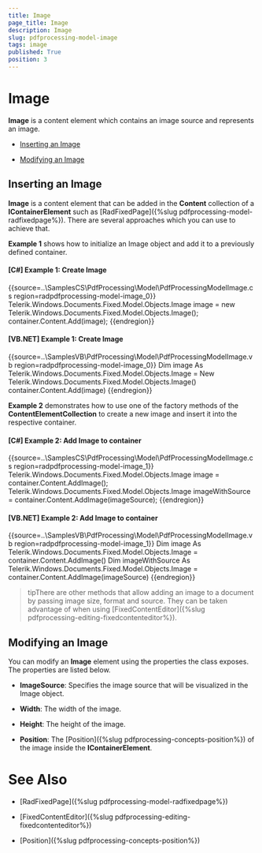 ```yaml
---
title: Image
page_title: Image
description: Image
slug: pdfprocessing-model-image
tags: image
published: True
position: 3
---
```


# Image



__Image__ is a content element which contains an image source and represents an image.
      

* [Inserting an Image](№Inserting_an_Image)

* [Modifying an Image](№Modifying_an_Image)

## Inserting an Image

__Image__ is a content element that can be added in the __Content__ collection of a __IContainerElement__ such as [RadFixedPage]({%slug pdfprocessing-model-radfixedpage%}). There are several approaches which you can use to achieve that.
        

__Example 1__ shows how to initialize an Image object and add it to a previously defined container.
        

#### __[C#] Example 1: Create Image__

{{source=..\SamplesCS\PdfProcessing\Model\PdfProcessingModelImage.cs region=radpdfprocessing-model-image_0}}
	            Telerik.Windows.Documents.Fixed.Model.Objects.Image image = new Telerik.Windows.Documents.Fixed.Model.Objects.Image();
	            container.Content.Add(image);
	{{endregion}}



#### __[VB.NET] Example 1: Create Image__

{{source=..\SamplesVB\PdfProcessing\Model\PdfProcessingModelImage.vb region=radpdfprocessing-model-image_0}}
	        Dim image As Telerik.Windows.Documents.Fixed.Model.Objects.Image = New Telerik.Windows.Documents.Fixed.Model.Objects.Image()
	        container.Content.Add(image)
	{{endregion}}



__Example 2__ demonstrates how to use one of the factory methods of the __ContentElementCollection__ to create a new image and insert it into the respective container.
        

#### __[C#] Example 2: Add Image to container__

{{source=..\SamplesCS\PdfProcessing\Model\PdfProcessingModelImage.cs region=radpdfprocessing-model-image_1}}
	            Telerik.Windows.Documents.Fixed.Model.Objects.Image image = container.Content.AddImage();
	            Telerik.Windows.Documents.Fixed.Model.Objects.Image imageWithSource = container.Content.AddImage(imageSource);
	{{endregion}}



#### __[VB.NET] Example 2: Add Image to container__

{{source=..\SamplesVB\PdfProcessing\Model\PdfProcessingModelImage.vb region=radpdfprocessing-model-image_1}}
	        Dim image As Telerik.Windows.Documents.Fixed.Model.Objects.Image = container.Content.AddImage()
	        Dim imageWithSource As Telerik.Windows.Documents.Fixed.Model.Objects.Image = container.Content.AddImage(imageSource)
	{{endregion}}



>tipThere are other methods that allow adding an image to a document by passing image size, format and source. They can be taken advantage of when using [FixedContentEditor]({%slug pdfprocessing-editing-fixedcontenteditor%}).
          

## Modifying an Image

You can modify an __Image__ element using the properties the class exposes. The properties are listed below.
        

* __ImageSource__: Specifies the image source that will be visualized in the Image object.
            

* __Width__: The width of the image.
            

* __Height__: The height of the image.
            

* __Position__: The [Position]({%slug pdfprocessing-concepts-position%}) of the image inside the __IContainerElement__.
            

# See Also

 * [RadFixedPage]({%slug pdfprocessing-model-radfixedpage%})

 * [FixedContentEditor]({%slug pdfprocessing-editing-fixedcontenteditor%})

 * [Position]({%slug pdfprocessing-concepts-position%})
